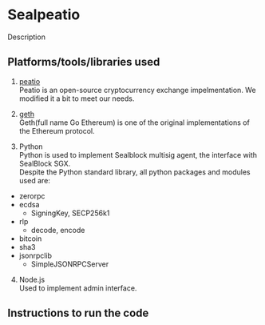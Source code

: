 # Sealpeatio

Description

## Platforms/tools/libraries used

1. [peatio](https://github.com/InfraexDev/peatio "peatio")  
Peatio is an open-source cryptocurrency exchange impelmentation. We modified it a bit to meet our needs.

2. [geth](https://geth.ethereum.org/ "geth")  
Geth(full name Go Ethereum) is one of the original implementations of the Ethereum protocol.

3. Python  
Python is used to implement Sealblock multisig agent, the interface with SealBlock SGX.  
Despite the Python standard library, all python packages and modules used are:  
  * zerorpc
  * ecdsa
    * SigningKey, SECP256k1
  * rlp
    * decode, encode
  * bitcoin
  * sha3
  * jsonrpclib
    * SimpleJSONRPCServer

4. Node.js  
Used to implement admin interface.

## Instructions to run the code
